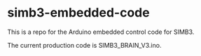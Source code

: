 # simb3-embedded-code
This is a repo for the Arduino embedded control code for SIMB3. 

The current production code is SIMB3_BRAIN_V3.ino. 
